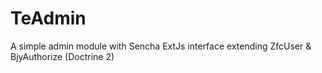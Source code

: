 TeAdmin
=======

A simple admin module with Sencha ExtJs interface extending ZfcUser & BjyAuthorize (Doctrine 2)
